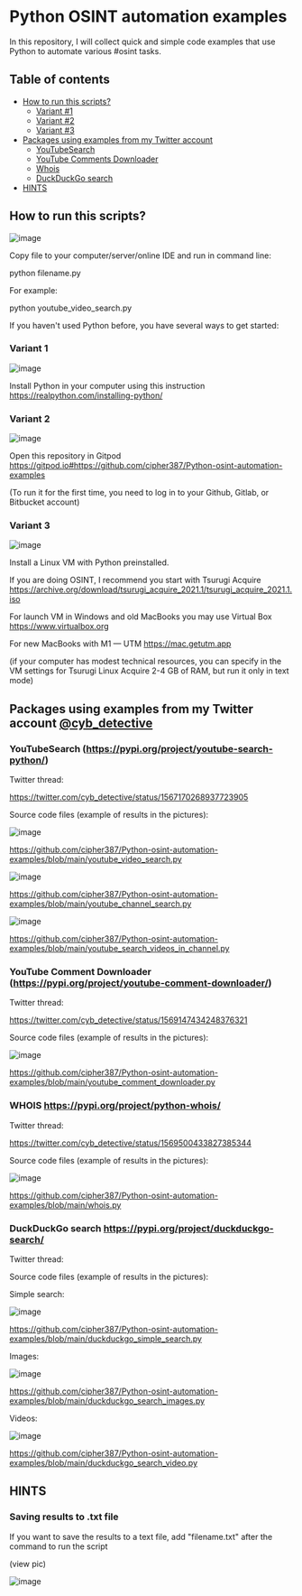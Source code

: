 # Python OSINT automation examples
In this repository, I will collect quick and simple code examples that use Python to automate various #osint tasks.



## [](#table-of-contents) Table of contents
- [How to run this scripts?](#how-to-run-this-scripts) 
     - [Variant #1](#variant-1) 
     - [Variant #2](#variant-2) 
     - [Variant #3](#variant-3) 
- [Packages using examples from my Twitter account](#packages-using-examples-from-my-twitter-account-cyb_detective)
     - [YouTubeSearch](#youtubesearch-httpspypiorgprojectyoutube-search-python) 
     - [YouTube Comments Downloader](#-youtube-comment-downloader-httpspypiorgprojectyoutube-comment-downloader) 
     - [Whois](#whois-httpspypiorgprojectpython-whois)
     - [DuckDuckGo search](#duckduckgo-search-httpspypiorgprojectduckduckgo-search) 
- [HINTS](#hints)

## [](#how-to-run-this-scripts)How to run this scripts?



![image](https://github.com/cipher387/Python-osint-automation-examples/blob/main/images/run_python_script.png)

Copy file to your computer/server/online IDE and run in command line:

python filename.py

For example:

python youtube_video_search.py



If you haven't used Python before, you have several ways to get started:

###  [](#variant1)Variant 1

![image](https://github.com/cipher387/Python-osint-automation-examples/blob/main/images/real_python.png)

Install Python in your computer using this instruction https://realpython.com/installing-python/


###  [](#variant2)Variant 2

![image](https://github.com/cipher387/Python-osint-automation-examples/blob/main/images/gitpod.png)

Open this repository in Gitpod https://gitpod.io#https://github.com/cipher387/Python-osint-automation-examples

(To run it for the first time, you need to log in to your Github, Gitlab, or Bitbucket account)


###  [](#variant3)Variant 3

![image](https://github.com/cipher387/Python-osint-automation-examples/blob/main/images/tsurigi.png)


Install a Linux VM with Python preinstalled.

If you are doing OSINT, I recommend you start with Tsurugi Acquire https://archive.org/download/tsurugi_acquire_2021.1/tsurugi_acquire_2021.1.iso

For launch VM in Windows and old MacBooks you may use Virtual Box https://www.virtualbox.org

For new MacBooks with M1 — UTM https://mac.getutm.app

(if your computer has modest technical resources, you can specify in the VM settings for Tsurugi Linux Acquire 2-4 GB of RAM, but run it only in text mode)


##  [](#usingexamples)Packages using examples from my Twitter account [@cyb_detective](https://twitter.com/cyb_detective)


### [](#youtubesearch)YouTubeSearch (https://pypi.org/project/youtube-search-python/)


Twitter thread:

https://twitter.com/cyb_detective/status/1567170268937723905


Source code files (example of results in the pictures):

![image](https://github.com/cipher387/Python-osint-automation-examples/blob/main/images/youtube_search.jpeg)

https://github.com/cipher387/Python-osint-automation-examples/blob/main/youtube_video_search.py

![image](https://github.com/cipher387/Python-osint-automation-examples/blob/main/images/youtube_search_2.jpeg)

https://github.com/cipher387/Python-osint-automation-examples/blob/main/youtube_channel_search.py

![image](https://github.com/cipher387/Python-osint-automation-examples/blob/main/images/youtube_search_3.jpeg)

https://github.com/cipher387/Python-osint-automation-examples/blob/main/youtube_search_videos_in_channel.py


### [](#youtubecommentsdownloader) YouTube Comment Downloader (https://pypi.org/project/youtube-comment-downloader/)


Twitter thread:

https://twitter.com/cyb_detective/status/1569147434248376321

Source code files (example of results in the pictures):


![image](https://github.com/cipher387/Python-osint-automation-examples/blob/main/images/youtube_comment_downloader.png)

https://github.com/cipher387/Python-osint-automation-examples/blob/main/youtube_comment_downloader.py


### [](#whois)WHOIS https://pypi.org/project/python-whois/

Twitter thread:

https://twitter.com/cyb_detective/status/1569500433827385344


Source code files (example of results in the pictures):

![image](https://github.com/cipher387/Python-osint-automation-examples/blob/main/images/whois_python.png)


https://github.com/cipher387/Python-osint-automation-examples/blob/main/whois.py




### [](#duckduckgo)DuckDuckGo search https://pypi.org/project/duckduckgo-search/

Twitter thread:

Source code files (example of results in the pictures):

Simple search:

![image](https://github.com/cipher387/Python-osint-automation-examples/blob/main/images/duckduckgo_simple_search.png)

https://github.com/cipher387/Python-osint-automation-examples/blob/main/duckduckgo_simple_search.py

Images:

![image](https://github.com/cipher387/Python-osint-automation-examples/blob/main/images/duckduckgo_search_images.png)

https://github.com/cipher387/Python-osint-automation-examples/blob/main/duckduckgo_search_images.py

Videos:


![image](https://github.com/cipher387/Python-osint-automation-examples/blob/main/images/duckduckgo_videos.png)

https://github.com/cipher387/Python-osint-automation-examples/blob/main/duckduckgo_search_video.py



## [](#hints)HINTS


### Saving results to .txt file

If you want to save the results to a text file, add "filename.txt" after the command to run the script

(view pic)

![image](https://github.com/cipher387/Python-osint-automation-examples/blob/main/images/results_to_file.png)

